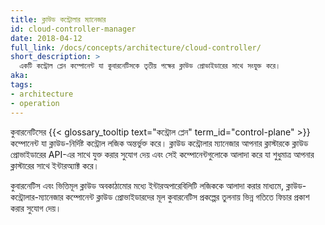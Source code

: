```yaml
---
title: ক্লাউড কন্ট্রোলার ম্যানেজার
id: cloud-controller-manager
date: 2018-04-12
full_link: /docs/concepts/architecture/cloud-controller/
short_description: >
  একটি কন্ট্রোল প্লেন কম্পোনেন্ট যা কুবারনেটিসকে তৃতীয় পক্ষের ক্লাউড প্রোভাইডারের সাথে সংযুক্ত করে।
aka:
tags:
- architecture
- operation
---
```

কুবারনেটিসের {{< glossary_tooltip text="কন্ট্রোল প্লেন" term_id="control-plane" >}} কম্পোনেন্ট
যা ক্লাউড-নির্দিষ্ট কন্ট্রোল লজিক অন্তর্ভুক্ত করে। ক্লাউড কন্ট্রোলার ম্যানেজার আপনার
ক্লাস্টারকে ক্লাউড প্রোভাইডারের API-এর সাথে যুক্ত করার সুযোগ দেয় এবং সেই কম্পোনেন্টগুলোকে আলাদা করে
যা শুধুমাত্র আপনার ক্লাস্টারের সাথে ইন্টারঅ্যাক্ট করে।

<!--more-->

কুবারনেটিস এবং ভিত্তিমূল ক্লাউড অবকাঠামোর মধ্যে ইন্টারঅপারেবিলিটি লজিককে আলাদা করার মাধ্যমে,
ক্লাউড-কন্ট্রোলার-ম্যানেজার কম্পোনেন্ট ক্লাউড প্রোভাইডারদের মূল কুবারনেটিস প্রকল্পের তুলনায়
ভিন্ন গতিতে ফিচার প্রকাশ করার সুযোগ দেয়।
